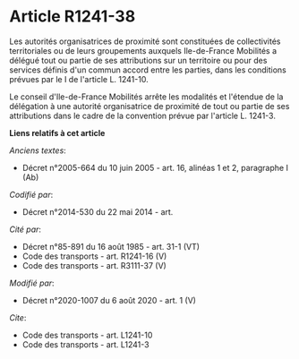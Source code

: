 # Article R1241-38

Les autorités organisatrices de proximité sont constituées de collectivités territoriales ou de leurs groupements auxquels
Ile-de-France Mobilités a délégué tout ou partie de ses attributions sur un territoire ou pour des services définis d'un
commun accord entre les parties, dans les conditions prévues par le I de l'article L. 1241-10.

Le conseil d'Ile-de-France Mobilités arrête les modalités et l'étendue de la délégation à une autorité organisatrice de
proximité de tout ou partie de ses attributions dans le cadre de la convention prévue par l'article L. 1241-3.

**Liens relatifs à cet article**

_Anciens textes_:

  - Décret n°2005-664 du 10 juin 2005 - art. 16, alinéas 1 et 2, paragraphe I (Ab)

_Codifié par_:

  - Décret n°2014-530 du 22 mai 2014 - art.

_Cité par_:

  - Décret n°85-891 du 16 août 1985 - art. 31-1 (VT)
  - Code des transports - art. R1241-16 (V)
  - Code des transports - art. R3111-37 (V)

_Modifié par_:

  - Décret n°2020-1007 du 6 août 2020 - art. 1 (V)

_Cite_:

  - Code des transports - art. L1241-10
  - Code des transports - art. L1241-3
